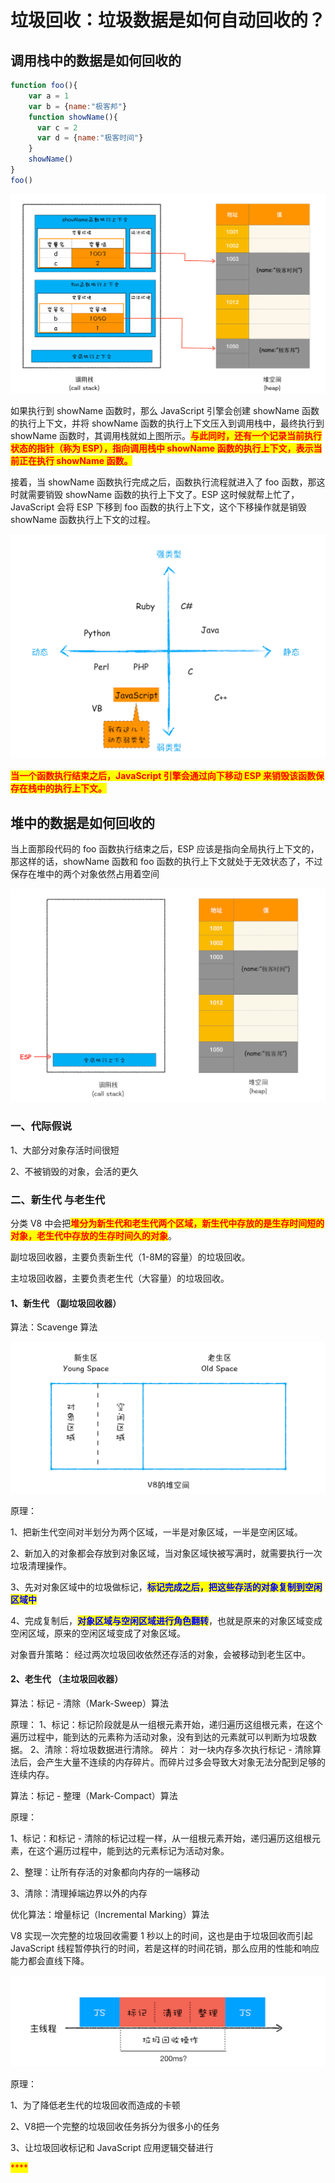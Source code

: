 # 垃圾回收：垃圾数据是如何自动回收的？

## ​调用栈中的数据是如何回收的

```javascript
function foo(){
    var a = 1
    var b = {name:"极客邦"}
    function showName(){
      var c = 2
      var d = {name:"极客时间"}
    }
    showName()
}
foo()
```

![](<../../.gitbook/assets/image (89).png>)

如果执行到 showName 函数时，那么 JavaScript 引擎会创建 showName 函数的执行上下文，并将 showName 函数的执行上下文压入到调用栈中，最终执行到 showName 函数时，其调用栈就如上图所示。<mark style="color:red;">**与此同时，还有一个记录当前执行状态的指针（称为 ESP），指向调用栈中 showName 函数的执行上下文，表示当前正在执行 showName 函数。**</mark>

接着，当 showName 函数执行完成之后，函数执行流程就进入了 foo 函数，那这时就需要销毁 showName 函数的执行上下文了。ESP 这时候就帮上忙了，JavaScript 会将 ESP 下移到 foo 函数的执行上下文，这个下移操作就是销毁 showName 函数执行上下文的过程。

![](<../../.gitbook/assets/image (88).png>)

<mark style="color:red;">**当一个函数执行结束之后，JavaScript 引擎会通过向下移动 ESP 来销毁该函数保存在栈中的执行上下文。**</mark>

## 堆中的数据是如何回收的

当上面那段代码的 foo 函数执行结束之后，ESP 应该是指向全局执行上下文的，那这样的话，showName 函数和 foo 函数的执行上下文就处于无效状态了，不过保存在堆中的两个对象依然占用着空间

![](<../../.gitbook/assets/image (86).png>)

### 一、代际假说&#x20;

1、大部分对象存活时间很短&#x20;

2、不被销毁的对象，会活的更久

### 二、新生代 与老生代

分类 V8 中会把<mark style="color:red;">**堆分为新生代和老生代两个区域，新生代中存放的是生存时间短的对象，老生代中存放的生存时间久的对象**</mark>。

副垃圾回收器，主要负责新生代（1-8M的容量）的垃圾回收。

主垃圾回收器，主要负责老生代（大容量）的垃圾回收。

#### 1、新生代 （副垃圾回收器）

算法：Scavenge 算法&#x20;

![](<../../.gitbook/assets/image (60).png>)

原理：&#x20;

1、把新生代空间对半划分为两个区域，一半是对象区域，一半是空闲区域。

2、新加入的对象都会存放到对象区域，当对象区域快被写满时，就需要执行一次垃圾清理操作。&#x20;

3、先对对象区域中的垃圾做标记，<mark style="color:blue;">**标记完成之后，把这些存活的对象复制到空闲区域中**</mark>&#x20;

4、完成复制后，<mark style="color:blue;">**对象区域与空闲区域进行角色翻转**</mark>，也就是原来的对象区域变成空闲区域，原来的空闲区域变成了对象区域。&#x20;

对象晋升策略： 经过两次垃圾回收依然还存活的对象，会被移动到老生区中。

#### 2、老生代 （主垃圾回收器）

算法：标记 - 清除（Mark-Sweep）算法&#x20;

原理： 1、标记：标记阶段就是从一组根元素开始，递归遍历这组根元素，在这个遍历过程中，能到达的元素称为活动对象，没有到达的元素就可以判断为垃圾数据。 2、清除：将垃圾数据进行清除。 碎片： 对一块内存多次执行标记 - 清除算法后，会产生大量不连续的内存碎片。而碎片过多会导致大对象无法分配到足够的连续内存。

算法：标记 - 整理（Mark-Compact）算法&#x20;

原理：&#x20;

1、标记：和标记 - 清除的标记过程一样，从一组根元素开始，递归遍历这组根元素，在这个遍历过程中，能到达的元素标记为活动对象。

2、整理：让所有存活的对象都向内存的一端移动&#x20;

3、清除：清理掉端边界以外的内存

优化算法：增量标记（Incremental Marking）算法

V8 实现一次完整的垃圾回收需要 1 秒以上的时间，这也是由于垃圾回收而引起 JavaScript 线程暂停执行的时间，若是这样的时间花销，那么应用的性能和响应能力都会直线下降。

![](<../../.gitbook/assets/image (61).png>)

&#x20;原理：&#x20;

1、为了降低老生代的垃圾回收而造成的卡顿&#x20;

2、V8把一个完整的垃圾回收任务拆分为很多小的任务&#x20;

3、让垃圾回收标记和 JavaScript 应用逻辑交替进行

<mark style="color:red;">****</mark>
